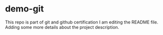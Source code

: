 # demo-git
This repo is part of git and github certification 
I am editing the README file. Adding some more details about the project description.
